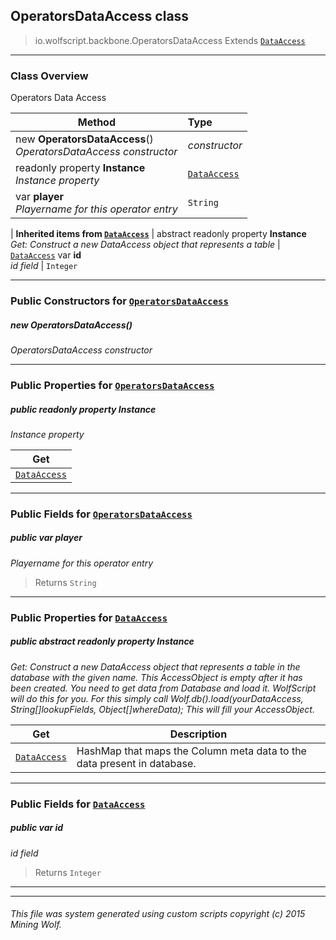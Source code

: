 ## OperatorsDataAccess __class__

>io.wolfscript.backbone.OperatorsDataAccess
>Extends [`DataAccess`](..\database\DataAccess.md)

---

### Class Overview

Operators Data Access

Method | Type   
--- | :--- 
new __OperatorsDataAccess__() <br> _OperatorsDataAccess constructor_ | _constructor_
 readonly property __Instance__ <br> _Instance property_ | [`DataAccess`](..\database\DataAccess.md)
 var __player__ <br> _Playername for this operator entry_ | `String`
 |
__Inherited items from [`DataAccess`](..\database\DataAccess.md)__ |
abstract readonly property __Instance__ <br> _Get: Construct a new DataAccess object that represents a table_ | [`DataAccess`](..\database\DataAccess.md)
 var __id__ <br> _id field_ | `Integer`





---

### Public Constructors for [`OperatorsDataAccess`](OperatorsDataAccess.md)

##### <a id='operatorsdataaccess'></a>new __OperatorsDataAccess__() 

_OperatorsDataAccess constructor_


---

### Public Properties for [`OperatorsDataAccess`](OperatorsDataAccess.md)

##### <a id='instance'></a>public  readonly property __Instance__

_Instance property_

Get | 
--- | 
[`DataAccess`](..\database\DataAccess.md) |



---

### Public Fields for [`OperatorsDataAccess`](OperatorsDataAccess.md)

##### <a id='player'></a>public  var __player__

_Playername for this operator entry_

>Returns
>  `String`

---

### Public Properties for [`DataAccess`](..\database\DataAccess.md)

##### <a id='instance'></a>public abstract readonly property __Instance__

_Get: Construct a new DataAccess object that represents a table in the database with the given name. This AccessObject is empty after it has been created. You need to get data from Database and load it. WolfScript will do this for you. For this simply call Wolf.db().load(yourDataAccess, String[]lookupFields, Object[]whereData); This will fill your AccessObject._

Get | Description
--- | --- 
[`DataAccess`](..\database\DataAccess.md) | HashMap that maps the Column meta data to the data present in database.



---

### Public Fields for [`DataAccess`](..\database\DataAccess.md)

##### <a id='id'></a>public  var __id__

_id field_

>Returns
>  `Integer`

---


---


###### This file was system generated using custom scripts copyright (c) 2015 Mining Wolf.
	

